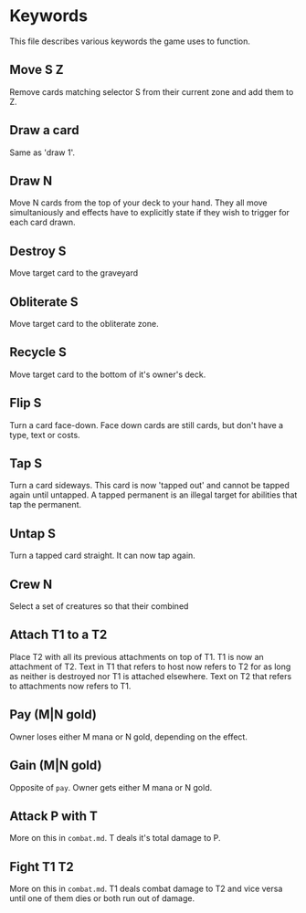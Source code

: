 # Keywords

This file describes various keywords the game uses to function.

## Move S Z

Remove cards matching selector S from their current zone and add them to Z.

## Draw a card

Same as 'draw 1'.

## Draw N

Move N cards from the top of your deck to your hand. 
They all move simultaniously and effects have to explicitly state if they wish to trigger for each card drawn.

## Destroy S

Move target card to the graveyard

## Obliterate S

Move target card to the obliterate zone.

## Recycle S

Move target card to the bottom of it's owner's deck.

## Flip S

Turn a card face-down. Face down cards are still cards, but don't have a type, text or costs.

## Tap S

Turn a card sideways. This card is now 'tapped out' and cannot be tapped again until untapped. A tapped permanent is an illegal target for abilities that tap the permanent.

## Untap S

Turn a tapped card straight. It can now tap again.

## Crew N

Select a set of creatures so that their combined 

## Attach T1 to a T2

Place T2 with all its previous attachments on top of T1. T1 is now an attachment of T2. Text in T1 that refers to host now refers to T2 for as long as neither is destroyed nor T1 is attached elsewhere. Text on T2 that refers to attachments now refers to T1.

## Pay (M|N gold)

Owner loses either M mana or N gold, depending on the effect.

## Gain (M|N gold)

Opposite of `pay`. Owner gets either M mana or N gold.

## Attack P with T

More on this in `combat.md`. T deals it's total damage to P.

## Fight T1 T2

More on this in `combat.md`. T1 deals combat damage to T2 and vice versa until one of them dies or both run out of damage.
